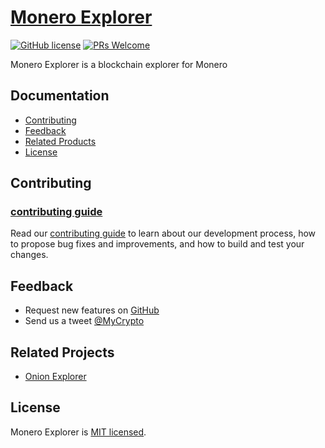 # [Monero Explorer]()

[![GitHub license](https://img.shields.io/badge/license-MIT-blue.svg)](https://circleci.com/gh/facebook/react) [![PRs Welcome](https://img.shields.io/badge/PRs-welcome-brightgreen.svg)](https://reactjs.org/docs/how-to-contribute.html#your-first-pull-request)

Monero Explorer is a blockchain explorer for Monero

## Documentation

* [Contributing]()
* [Feedback]()
* [Related Products]()
* [License]()

## Contributing

### [contributing guide](https://github.com/MyCryptoHQ/monero-explorer/wiki/How-To-Contribute)

Read our [contributing guide](https://github.com/MyCryptoHQ/monero-explorer/wiki/How-To-Contribute) to learn about our development process, how to propose bug fixes and improvements, and how to build and test your changes.

## Feedback

* Request new features on [GitHub](https://github.com/MyCryptoHQ/monero-explorer/issues?q=is%3Aissue+is%3Aopen+sort%3Aupdated-desc)
* Send us a tweet [@MyCrypto](https://twitter.com/mycrypto?lang=en)

## Related Projects

* [Onion Explorer](https://github.com/moneroexamples/onion-monero-blockchain-explorer)

## License

Monero Explorer is [MIT licensed]().
